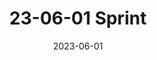 ---
title: "23-06-01 Sprint"
excerpt: "Auto Scaling + CloudWatch를 이용한 알림"

categories: ["Sprint"]
tags: ["Auto Scaling", "CloudWatch"]

date: 2023-06-01
last_modified_at: 2023-06-01
---